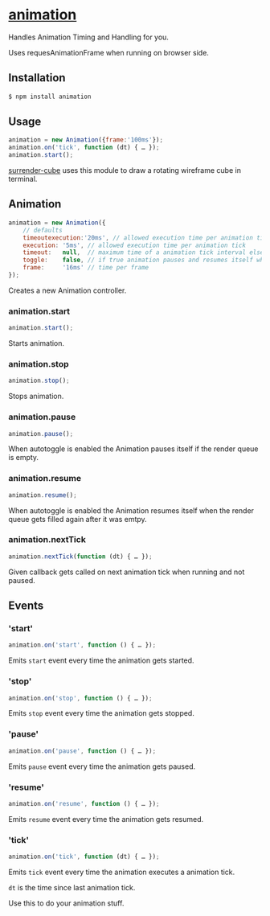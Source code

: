 # [animation](https://github.com/dodo/node-animation/)

Handles Animation Timing and Handling for you.

Uses requesAnimationFrame when running on browser side.

## Installation

```bash
$ npm install animation
```

## Usage

```javascript
animation = new Animation({frame:'100ms'});
animation.on('tick', function (dt) { … });
animation.start();
```

[surrender-cube](https://github.com/dodo/node-surrender-cube/blob/master/src/index.coffee) uses this module to draw a rotating wireframe cube in terminal.

## Animation

```javascript
animation = new Animation({
    // defaults
    timeoutexecution:'20ms', // allowed execution time per animation tick timeout
    execution: '5ms', // allowed execution time per animation tick
    timeout:   null,  // maximum time of a animation tick interval else runs continuously if null
    toggle:    false, // if true animation pauses and resumes itself when render queue gets empty or filled
    frame:     '16ms' // time per frame
});
```

Creates a new Animation controller.

### animation.start

```javascript
animation.start();
```

Starts animation.

### animation.stop

```javascript
animation.stop();
```

Stops animation.

### animation.pause

```javascript
animation.pause();
```
When autotoggle is enabled the Animation pauses itself if the render queue is empty.

### animation.resume

```javascript
animation.resume();
```

When autotoggle is enabled the Animation resumes itself when the render queue gets filled again after it was emtpy.

### animation.nextTick

```javascript
animation.nextTick(function (dt) { … });
```

Given callback gets called on next animation tick when running and not paused.

## Events

### 'start'

```javascript
animation.on('start', function () { … });
```

Emits `start` event every time the animation gets started.

### 'stop'

```javascript
animation.on('stop', function () { … });
```

Emits `stop` event every time the animation gets stopped.

### 'pause'

```javascript
animation.on('pause', function () { … });
```

Emits `pause` event every time the animation gets paused.

### 'resume'

```javascript
animation.on('resume', function () { … });
```

Emits `resume` event every time the animation gets resumed.

### 'tick'

```javascript
animation.on('tick', function (dt) { … });
```

Emits `tick` event every time the animation executes a animation tick.

`dt` is the time since last animation tick.

Use this to do your animation stuff.





